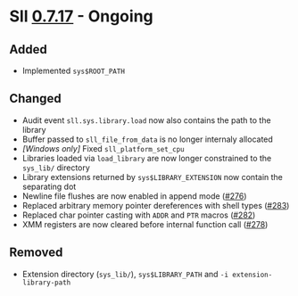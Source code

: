 # Sll [0.7.17] - Ongoing

## Added

- Implemented `sys$ROOT_PATH`

## Changed

- Audit event `sll.sys.library.load` now also contains the path to the library
- Buffer passed to `sll_file_from_data` is no longer internaly allocated
- *\[Windows only\]* Fixed `sll_platform_set_cpu`
- Libraries loaded via `load_library` are now longer constrained to the `sys_lib/` directory
- Library extensions returned by `sys$LIBRARY_EXTENSION` now contain the separating dot
- Newline file flushes are now enabled in append mode ([#276])
- Replaced arbitrary memory pointer dereferences with shell types ([#283])
- Replaced char pointer casting with `ADDR` and `PTR` macros ([#282])
- XMM registers are now cleared before internal function call ([#278])

## Removed

- Extension directory (`sys_lib/`), `sys$LIBRARY_PATH` and `-i extension-library-path`

[0.7.17]: https://github.com/sl-lang/sll/compare/sll-v0.7.16...main
[#283]: https://github.com/sl-lang/sll/issues/283
[#282]: https://github.com/sl-lang/sll/issues/282
[#278]: https://github.com/sl-lang/sll/issues/278
[#276]: https://github.com/sl-lang/sll/issues/276
